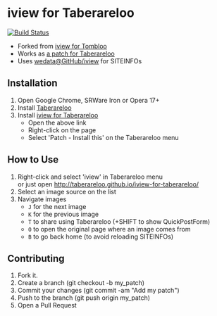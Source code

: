# iview for Taberareloo

[![Build Status](https://travis-ci.org/taberareloo/iview-for-taberareloo.png?branch=master)](https://travis-ci.org/taberareloo/iview-for-taberareloo)

- Forked from [iview for Tombloo](https://github.com/ku/iview-for-tombloo)
- Works as [a patch for Taberareloo](https://github.com/taberareloo/patches-for-taberareloo)
- Uses [wedata@GitHub/iview](http://wedata.github.io/iview/) for SITEINFOs

## Installation

1. Open Google Chrome, SRWare Iron or Opera 17+
1. Install [Taberareloo](https://chrome.google.com/webstore/detail/taberareloo/ldcnohnnlpgglecmkldelbmiokgmikno)
1. Install [iview for Taberareloo](http://yungsang.github.io/iview-for-taberareloo/iview.for.taberareloo.tbrl.js)  
	- Open the above link
	- Right-click on the page
	- Select 'Patch - Install this' on the Taberareloo menu

## How to Use

1. Right-click and select 'iview' in Taberareloo menu  
	or just open http://taberareloo.github.io/iview-for-taberareloo/
1. Select an image source on the list
1. Navigate images  
	- `J` for the next image
	- `K` for the previous image
	- `T` to share using Taberareloo (+SHIFT to show QuickPostForm)
	- `O` to open the original page where an image comes from
	- `B` to go back home (to avoid reloading SITEINFOs)

## Contributing

1. Fork it.
1. Create a branch (git checkout -b my_patch)
1. Commit your changes (git commit -am "Add my patch")
1. Push to the branch (git push origin my_patch)
1. Open a Pull Request
